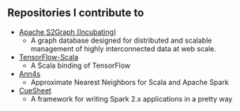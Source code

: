 ## Repositories I contribute to
 - [Apache S2Graph (Incubating)](https://github.com/apache/incubator-s2graph)
   - A graph database designed for distributed and scalable management of highly interconnected data at web scale.
 - [TensorFlow-Scala](https://github.com/mskimm/tensorflow-scala)
   - A Scala binding of TensorFlow
 - [Ann4s](https://github.com/mskimm/ann4s)
   - Approximate Nearest Neighbors for Scala and Apache Spark
 - [CueSheet](https://github.com/kakao/cuesheet)
   - A framework for writing Spark 2.x applications in a pretty way
